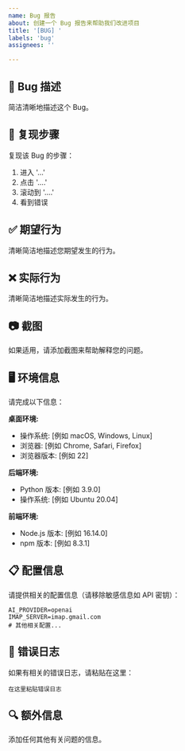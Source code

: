 ```yaml
---
name: Bug 报告
about: 创建一个 Bug 报告来帮助我们改进项目
title: '[BUG] '
labels: 'bug'
assignees: ''

---
```


## 🐛 Bug 描述
简洁清晰地描述这个 Bug。

## 🔄 复现步骤
复现该 Bug 的步骤：
1. 进入 '...'
2. 点击 '....'
3. 滚动到 '....'
4. 看到错误

## ✅ 期望行为
清晰简洁地描述您期望发生的行为。

## ❌ 实际行为
清晰简洁地描述实际发生的行为。

## 📷 截图
如果适用，请添加截图来帮助解释您的问题。

## 🖥️ 环境信息
请完成以下信息：

**桌面环境:**
 - 操作系统: [例如 macOS, Windows, Linux]
 - 浏览器: [例如 Chrome, Safari, Firefox]
 - 浏览器版本: [例如 22]

**后端环境:**
 - Python 版本: [例如 3.9.0]
 - 操作系统: [例如 Ubuntu 20.04]

**前端环境:**
 - Node.js 版本: [例如 16.14.0]
 - npm 版本: [例如 8.3.1]

## 📋 配置信息
请提供相关的配置信息（请移除敏感信息如 API 密钥）：

```env
AI_PROVIDER=openai
IMAP_SERVER=imap.gmail.com
# 其他相关配置...
```

## 📝 错误日志
如果有相关的错误日志，请粘贴在这里：

```
在这里粘贴错误日志
```

## 🔍 额外信息
添加任何其他有关问题的信息。
